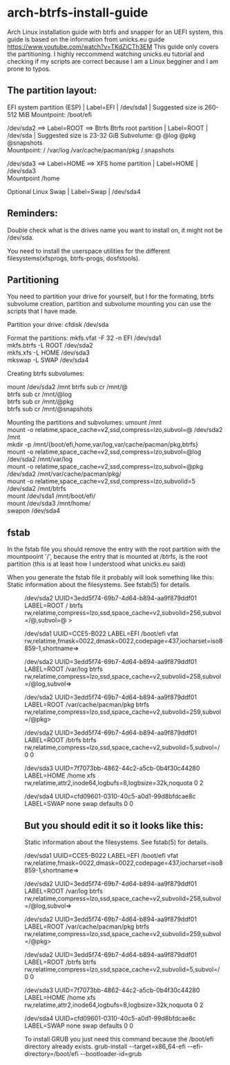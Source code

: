 # arch-btrfs-install-guide
Arch Linux installation guide with btrfs and snapper for an UEFI system, this guide is based on the information from unicks.eu guide https://www.youtube.com/watch?v=TKdZiCTh3EM
This guide only covers the partitioning. I highly reccommend watching unicks.eu tutorial and checking if my scripts are correct because I am a Linux begginer and I am prone to typos.

The partition layout:
----------------------------------------

EFI system partition (ESP) | Label=EFI | /dev/sda1 | Suggested size is 260-512 MiB
Mountpoint:   /boot/efi  

/dev/sda2 ==> Label=ROOT ==> Btrfs
Btrfs root partition | Label=ROOT | /dev/sda | Suggested size is 23-32 GiB
Subvolume:      @   @log        @pkg                    @snapshots                                            
Mountpoint:     /   /var/log    /var/cache/pacman/pkg   /.snapshots

/dev/sda3 ==> Label=HOME ==> 
XFS home partition | Label=HOME | /dev/sda3                                               
Mountpoint    /home

Optional Linux Swap | Label=Swap | /dev/sda4 

Reminders: 
----------------------------------------

Double check what is the drives name you want to install on, it might not be /dev/sda.

You need to install the userspace utilities for the different filesystems(xfsprogs, btrfs-progs, dosfstools).

Partitioning
----------------------------------------
You need to partition your drive for yourself, but I for the formating, btrfs subvolume creation, partition and subvolume mounting you can use the scripts that I have made.

Partition your drive:
cfdisk /dev/sda

Format the partitions:
mkfs.vfat -F 32 -n EFI /dev/sda1              
mkfs.btrfs -L ROOT /dev/sda2                
mkfs.xfs -L HOME /dev/sda3              
mkswap -L SWAP /dev/sda4                  

Creating btrfs subvolumes:

mount /dev/sda2 /mnt
btrfs sub cr /mnt/@                                                            
btrfs sub cr /mnt/@log                                                              
btrfs sub cr /mnt/@pkg                                                
btrfs sub cr /mnt/@snapshots                                                

Mounting the partitions and subvolumes:
umount /mnt                                             
mount -o relatime,space_cache=v2,ssd,compress=lzo,subvol=@ /dev/sda2 /mnt                   
mkdir -p /mnt/{boot/efi,home,var/log,var/cache/pacman/pkg,btrfs}                                      
mount -o relatime,space_cache=v2,ssd,compress=lzo,subvol=@log /dev/sda2 /mnt/var/log                        
mount -o relatime,space_cache=v2,ssd,compress=lzo,subvol=@pkg /dev/sda2 /mnt/var/cache/pacman/pkg/                           
mount -o relatime,space_cache=v2,ssd,compress=lzo,subvolid=5 /dev/sda2 /mnt/btrfs                     
mount /dev/sda1 /mnt/boot/efi/                                      
mount /dev/sda3 /mnt/home/                              
swapon /dev/sda4                                                  

fstab
-----------------------------------------
In the fstab file you should remove the entry with the root partition with the mountpooint '/', because
the entry that is mounted at /btrfs, is the root partition (this is at least how I understood what unicks.eu said)

When you generate the fstab file it probably will look something like this:
Static information about the filesystems.
See fstab(5) for details.

<file system> <dir> <type> <options> <dump> <pass>
/dev/sda2 UUID=3edd5f74-69b7-4d64-b894-aa9f879ddf01
LABEL=ROOT              /               btrfs           rw,relatime,compress=lzo,ssd,space_cache=v2,subvolid=256,subvol=/@,subvol=@  >

/dev/sda1 UUID=CCE5-B022
LABEL=EFI               /boot/efi       vfat            rw,relatime,fmask=0022,dmask=0022,codepage=437,iocharset=iso8859-1,shortname=>

/dev/sda2 UUID=3edd5f74-69b7-4d64-b894-aa9f879ddf01
LABEL=ROOT              /var/log        btrfs           rw,relatime,compress=lzo,ssd,space_cache=v2,subvolid=258,subvol=/@log,subvol=>

/dev/sda2 UUID=3edd5f74-69b7-4d64-b894-aa9f879ddf01
LABEL=ROOT              /var/cache/pacman/pkg   btrfs           rw,relatime,compress=lzo,ssd,space_cache=v2,subvolid=259,subvol=/@pkg>

/dev/sda2 UUID=3edd5f74-69b7-4d64-b894-aa9f879ddf01
LABEL=ROOT              /btrfs          btrfs           rw,relatime,compress=lzo,ssd,space_cache=v2,subvolid=5,subvol=/ 0 0

/dev/sda3 UUID=7f7073bb-4862-44c2-a5cb-0b4f30c44280
LABEL=HOME              /home           xfs             rw,relatime,attr2,inode64,logbufs=8,logbsize=32k,noquota        0 2

/dev/sda4 UUID=cfd09601-0310-40c5-a0d1-99d8bfdcae8c
LABEL=SWAP              none            swap            defaults        0 0

But you should edit it so it looks like this:
-----------------------------------------

Static information about the filesystems.
See fstab(5) for details.

/dev/sda1 UUID=CCE5-B022
LABEL=EFI               /boot/efi       vfat            rw,relatime,fmask=0022,dmask=0022,codepage=437,iocharset=iso8859-1,shortname=>

/dev/sda2 UUID=3edd5f74-69b7-4d64-b894-aa9f879ddf01                         
LABEL=ROOT              /var/log        btrfs                                                               rw,relatime,compress=lzo,ssd,space_cache=v2,subvolid=258,subvol=/@log,subvol=>                                          

/dev/sda2 UUID=3edd5f74-69b7-4d64-b894-aa9f879ddf01                                             
LABEL=ROOT              /var/cache/pacman/pkg   btrfs                                                             rw,relatime,compress=lzo,ssd,space_cache=v2,subvolid=259,subvol=/@pkg>                                    

/dev/sda2 UUID=3edd5f74-69b7-4d64-b894-aa9f879ddf01                                                           
LABEL=ROOT              /btrfs          btrfs           rw,relatime,compress=lzo,ssd,space_cache=v2,subvolid=5,subvol=/ 0 0

/dev/sda3 UUID=7f7073bb-4862-44c2-a5cb-0b4f30c44280                                                 
LABEL=HOME              /home           xfs             rw,relatime,attr2,inode64,logbufs=8,logbsize=32k,noquota        0 2

/dev/sda4 UUID=cfd09601-0310-40c5-a0d1-99d8bfdcae8c                                               
LABEL=SWAP              none            swap            defaults        0 0



To install GRUB you just need this command because the /boot/efi directory already exists.
grub-install --target=x86_64-efi --efi-directory=/boot/efi --bootloader-id=grub

